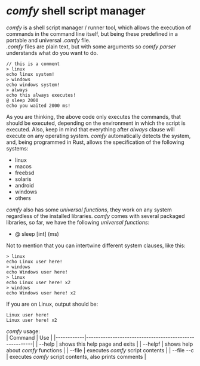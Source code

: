 # *comfy* shell script manager
*comfy* is a shell script manager / runner tool, which allows the execution of commands in the command line itself, but being these predefined in a portable and universal *.comfy* file.  
*.comfy* files are plain text, but with some arguments so *comfy parser* understands what do you want to do.

```
// this is a comment
> linux
echo linux system!
> windows
echo windows system!
> always
echo this always executes!
@ sleep 2000
echo you waited 2000 ms!
```
As you are thinking, the above code only executes the commands, that should be executed, depending on the environment in which the script is executed. Also, keep in mind that everything after *always* clause will execute on any operating system. *comfy* automatically detects the system, and, being programmed in Rust, allows the specification of the following systems:
- linux
- macos
- freebsd
- solaris
- android
- windows
- others

*comfy* also has some *universal functions*, they work on any system regardless of the installed libraries. *comfy* comes with several packaged libraries, so far, we have the following *universal functions*:
- @ sleep [int] (ms)

Not to mention that you can intertwine different system clauses, like this:
```
> linux
echo Linux user here!
> windows
echo Windows user here!
> linux
echo Linux user here! x2
> windows
echo Windows user here! x2
```

If you are on Linux, output should be:
```
Linux user here!
Linux user here! x2
```

*comfy* usage:  
| Command    | Use                                                    |
|------------|--------------------------------------------------------|
| --help     | shows this help page and exits                         |
| --helpf    | shows help about *comfy* functions                     |
| --file     | executes *comfy* script contents                       |
| --file --c | executes *comfy* script contents, also prints comments |